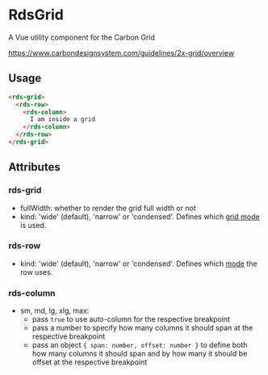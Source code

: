 # RdsGrid

A Vue utility component for the Carbon Grid

https://www.carbondesignsystem.com/guidelines/2x-grid/overview

## Usage

```html
<rds-grid>
  <rds-row>
    <rds-column>
      I am inside a grid
    </rds-column>
  </rds-row>
</rds-grid>
```

## Attributes

### rds-grid

- fullWidth: whether to render the grid full width or not
- kind: 'wide' (default), 'narrow' or 'condensed'. Defines which [grid mode](https://www.carbondesignsystem.com/guidelines/2x-grid/implementation/#grid-modes) is used.

### rds-row

- kind: 'wide' (default), 'narrow' or 'condensed'. Defines which [mode](https://www.carbondesignsystem.com/guidelines/2x-grid/implementation/#grid-modes) the row uses.

### rds-column

- sm, md, lg, xlg, max:
  - pass `true` to use auto-column for the respective breakpoint
  - pass a number to specify how many columns it should span at the respective breakpoint
  - pass an object `{ span: number, offset: number }` to define both how many columns it should span and by how many it should be offset at the respective breakpoint
